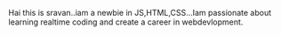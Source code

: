 Hai this is sravan..iam a newbie in JS,HTML,CSS...Iam passionate about learning realtime coding and create a career in webdevlopment.
